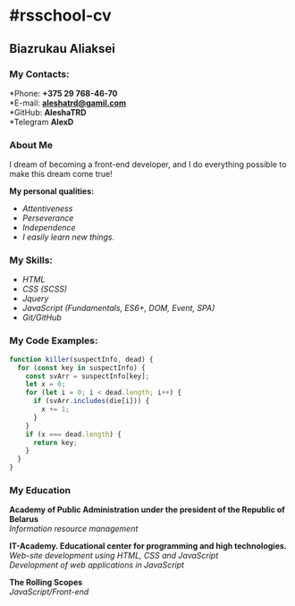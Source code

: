 # #rsschool-cv

## Biazrukau Aliaksei

### My Contacts:

*Phone: **+375 29 768-46-70**  
*E-mail: **aleshatrd@gamil.com**  
*GitHub: **AleshaTRD**  
*Telegram **AlexD**

### About Me

I dream of becoming a front-end developer, and I do everything possible to make this dream come true!

**My personal qualities:**

- _Attentiveness_
- _Perseverance_
- _Independence_
- _I easily learn new things._

### My Skills:

- _HTML_
- _CSS (SCSS)_
- _Jquery_
- _JavaScript (Fundamentals, ES6+, DOM, Event, SPA)_
- _Git/GitHub_

### My Code Examples:

```javascript
function killer(suspectInfo, dead) {
  for (const key in suspectInfo) {
    const svArr = suspectInfo[key];
    let x = 0;
    for (let i = 0; i < dead.length; i++) {
      if (svArr.includes(die[i])) {
        x += 1;
      }
    }
    if (x === dead.length) {
      return key;
    }
  }
}
```

### My Education

**Academy of Public Administration under the president of the Republic of Belarus**  
_Information resource management_

**IT-Academy. Educational center for programming and high technologies.**  
_Web-site development using HTML, CSS and JavaScript_  
_Development of web applications in JavaScript_

**The Rolling Scopes**  
_JavaScript/Front-end_
